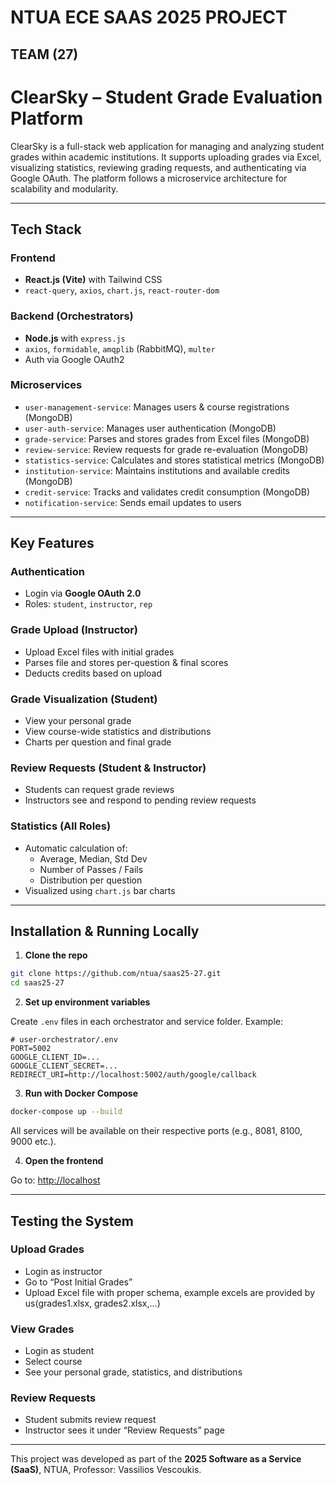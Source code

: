 # NTUA ECE SAAS 2025 PROJECT

## TEAM (27)

# ClearSky – Student Grade Evaluation Platform 

ClearSky is a full-stack web application for managing and analyzing student grades within academic institutions. It supports uploading grades via Excel, visualizing statistics, reviewing grading requests, and authenticating via Google OAuth. The platform follows a microservice architecture for scalability and modularity.

---

## Tech Stack

### Frontend
- **React.js (Vite)** with Tailwind CSS
- `react-query`, `axios`, `chart.js`, `react-router-dom`

### Backend (Orchestrators)
- **Node.js** with `express.js`
- `axios`, `formidable`, `amqplib` (RabbitMQ), `multer`
- Auth via Google OAuth2

### Microservices
- `user-management-service`: Manages users & course registrations (MongoDB)
- `user-auth-service`: Manages user authentication (MongoDB)
- `grade-service`: Parses and stores grades from Excel files (MongoDB)
- `review-service`: Review requests for grade re-evaluation (MongoDB)
- `statistics-service`: Calculates and stores statistical metrics (MongoDB)
- `institution-service`: Maintains institutions and available credits (MongoDB)
- `credit-service`: Tracks and validates credit consumption (MongoDB)
- `notification-service`: Sends email updates to users

---

## Key Features

### Authentication
- Login via **Google OAuth 2.0**
- Roles: `student`, `instructor`, `rep`

### Grade Upload (Instructor)
- Upload Excel files with initial grades
- Parses file and stores per-question & final scores
- Deducts credits based on upload

### Grade Visualization (Student)
- View your personal grade
- View course-wide statistics and distributions
- Charts per question and final grade

### Review Requests (Student & Instructor)
- Students can request grade reviews
- Instructors see and respond to pending review requests

### Statistics (All Roles)
- Automatic calculation of:
  - Average, Median, Std Dev
  - Number of Passes / Fails
  - Distribution per question
- Visualized using `chart.js` bar charts

---

## Installation & Running Locally

1. **Clone the repo**

```bash
git clone https://github.com/ntua/saas25-27.git
cd saas25-27
```

2. **Set up environment variables**

Create `.env` files in each orchestrator and service folder. Example:

```env
# user-orchestrator/.env
PORT=5002
GOOGLE_CLIENT_ID=...
GOOGLE_CLIENT_SECRET=...
REDIRECT_URI=http://localhost:5002/auth/google/callback
```

3. **Run with Docker Compose**

```bash
docker-compose up --build
```

All services will be available on their respective ports (e.g., 8081, 8100, 9000 etc.).

4. **Open the frontend**

Go to: [http://localhost](http://localhost)

---

## Testing the System

### Upload Grades

- Login as instructor
- Go to “Post Initial Grades”
- Upload Excel file with proper schema, example excels are provided by us(grades1.xlsx, grades2.xlsx,...)


### View Grades

- Login as student
- Select course
- See your personal grade, statistics, and distributions

### Review Requests

- Student submits review request
- Instructor sees it under “Review Requests” page

---

This project was developed as part of the **2025 Software as a Service (SaaS)**, NTUA, Professor: Vassilios Vescoukis.

